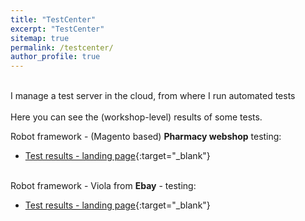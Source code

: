 ```yaml
---
title: "TestCenter"
excerpt: "TestCenter"
sitemap: true
permalink: /testcenter/
author_profile: true
---
```

<br>
I manage a test server in the cloud, from where I run automated tests<br><br>
Here you can see the (workshop-level) results of some tests.

Robot framework - (Magento based) **Pharmacy webshop** testing:<br>
- [Test results - landing page](http://94.177.227.10/log/secretlink.html){:target="_blank"}<br><br>

Robot framework - Viola from **Ebay** - testing:<br>
- [Test results - landing page](http://94.177.227.10/log2/secretlink.html){:target="_blank"}<br><br>

